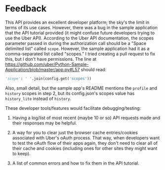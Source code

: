 Feedback
==============================
This API provides an excellent developer platform; the sky's the limit in terms of its use cases. However, there was a bug in the sample application that the API tutorial provided (it might confuse future developers trying to use the Uber API). According to the Uber API documentation, the scopes parameter passed in during the authorization call should be a "Space delimited list" called `scope`. However, the sample application had it as a comma-separated list called "scopes." I tried creating a pull request to fix this, but I don't have permissions. The line at https://github.com/uber/Python-Sample-Application/blob/master/app.py#L57 should read:

```python
'scope': ' '.join(config.get('scopes'))
```

Also, small detail, but the sample app's README mentions the `profile` and `history` scopes in step 2, but its config.json's scopes value has `history_lite` instead of `history`.

These developer tools/features would facilitate debugging/testing:

1) Having a log/list of most recent (maybe 10 or so) API requests made and their responses may be helpful. 

2) A way for you to clear just the browser cache entries/cookies associated with Uber's oAuth process. That way, when developers want to test the oAuth flow of their apps again, they don't need to clear all of their cache and cookies (including ones for other sites they might want to keep).

3) A list of common errors and how to fix them in the API tutorial.